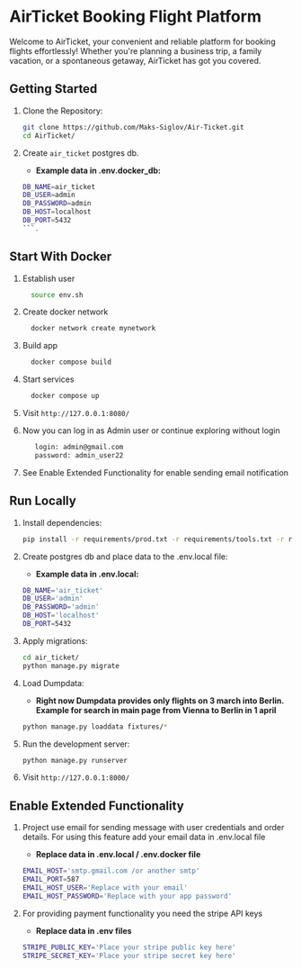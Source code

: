 # AirTicket Booking Flight Platform
Welcome to AirTicket, your convenient and reliable platform for booking flights effortlessly! Whether you're planning a business trip, a family vacation, or a spontaneous getaway, AirTicket has got you covered.


## Getting Started

1. Clone the Repository:

   ```bash
   git clone https://github.com/Maks-Siglov/Air-Ticket.git
   cd AirTicket/
   ```

2. Create `air_ticket` postgres db.
    - **Example data in .env.docker_db:**
    ```bash
    DB_NAME=air_ticket
    DB_USER=admin
    DB_PASSWORD=admin
    DB_HOST=localhost
    DB_PORT=5432
    ```. 

## Start With Docker


1. Establish user

    ```bash
      source env.sh
     ```

2. Create docker network

    ```bash
      docker network create mynetwork  
     ```

3. Build app 
    ```bash
      docker compose build  
     ```

4. Start services 
    ```bash
      docker compose up  
     ```
   
5.  Visit `http://127.0.0.1:8080/`

6. Now you can log in as Admin user or continue exploring without login
   ```bash
      login: admin@gmail.com
      password: admin_user22 
   ```

7. See Enable Extended Functionality for enable sending email notification


## Run Locally

1. Install dependencies:

    ```bash
    pip install -r requirements/prod.txt -r requirements/tools.txt -r requirements/dev.txt
    ```

2. Create postgres db and place data to the .env.local file:
    - **Example data in .env.local:**
    ```bash
    DB_NAME='air_ticket'
    DB_USER='admin'
    DB_PASSWORD='admin'
    DB_HOST='localhost'
    DB_PORT=5432
    ```

3. Apply migrations:

    ```bash
    cd air_ticket/
    python manage.py migrate
    ```

4. Load Dumpdata:
    - **Right now Dumpdata provides only flights on 3 march into Berlin. Example for search in main page from Vienna to Berlin in 1 april**
    ```bash
    python manage.py loaddata fixtures/*
    ```

5. Run the development server:

    ```bash
    python manage.py runserver
    ```

6. Visit `http://127.0.0.1:8000/`

## Enable Extended Functionality

1. Project use email for sending message with user credentials and order details. For using this feature add your email data in .env.local file
    - **Replace data in .env.local / .env.docker  file**
     ```bash
    EMAIL_HOST='smtp.gmail.com /or another smtp'
    EMAIL_PORT=587
    EMAIL_HOST_USER='Replace with your email'
    EMAIL_HOST_PASSWORD='Replace with your app password'    
    ```

2. For providing payment functionality you need the stripe API keys
    - **Replace data in .env files**
     ```bash
    STRIPE_PUBLIC_KEY='Place your stripe public key here'
    STRIPE_SECRET_KEY='Place your stripe secret key here'
    ```
